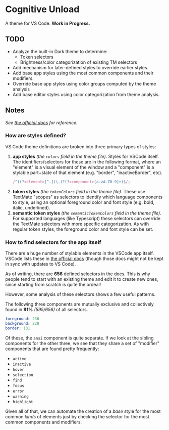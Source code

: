 # Cognitive Unload

A theme for VS Code. **Work in Progress.**

## TODO

- Analyze the built-in Dark theme to determine:
  - Token selectors
  - Brightness/color categorization of existing TM selectors
- Add mechanism for later-defined styles to override earlier styles.
- Add base app styles using the most common components and their modifiers.
- Override base app styles using color groups computed by the theme analysis
- Add base editor styles using color categorization from theme analysis.

## Notes

_See [the official docs](https://code.visualstudio.com/api/references/theme-color) for reference._

### How are styles defined?

VS Code theme definitions are broken into three primary types of styles:

1. **app styles** _(the `colors` field in the theme file)_. Styles for VSCode itself. The identifiers/selectors for these are in the following format, where an "element" is a visual element of the window and a "component" is a stylable part+state of that element (e.g. "border", "inactiveBorder", etc).
   ```js
   /^((?<element>[^.])\.)?(?<component>[a-zA-Z0-9]+)$/;
   ```
2. **token styles** _(the `tokenColors` field in the theme file)_. These use TextMate "scopes" as selectors to identify which language components to style, using an optional foreground color and font style (e.g. bold, italic, underlined).
3. **semantic token styles** _(the `semanticTokenColors` field in the theme file)_. For supported languages (like Typescript) these selectors can override the TextMate selectors with more specific categorization. As with regular token styles, the foreground color and font style can be set.

### How to find selectors for the app itself

There are a huge number of stylable elements in the VSCode app itself. VSCode lists these in [the official docs](https://code.visualstudio.com/api/references/theme-color) (though those docs might not be kept in sync with updates to VS Code).

As of writing, there are **656** defined selectors in the docs. This is why people tend to start with an existing theme and edit it to create new ones, since starting from scratch is quite the ordeal!

However, some analysis of these selectors shows a few useful patterns.

The following three components are mutually exclusive and collectively found in **91%** _(595/656)_ of all selectors.

```yml
foreground: 236
background: 228
border: 131
```

Of these, the `ansi` component is quite separate. If we look at the sibling components for the other three, we see that they share a set of "modifier" components that are found pretty frequently:

- `active`
- `inactive`
- `hover`
- `selection`
- `find`
- `focus`
- `error`
- `warning`
- `highlight`

Given all of that, we can automate the creation of a _base_ style for the most common _kinds_ of elements just by checking the selector for the most common components and modifiers.
